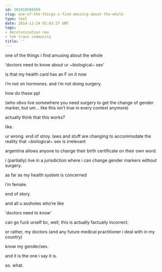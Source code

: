 ```yaml
---
id: 103418586569
slug: one-of-the-things-i-find-amusing-about-the-whole
type: text
date: 2014-11-24 01:03:27 GMT
tags:
- decolonization nao
- teh trans community
title: ''
---
```

<p>one of the things i find amusing about the whole</p>

<p>'doctors need to know about ur ~biological~ sex'</p>

<p>is that my health card has an F on it now</p>

<p>i&#8217;m not on hormones. and i&#8217;m not doing surgery.</p>

<p>how do these ppl</p>

<p>(who obvs live somewhere you need surgery to get the change of gender marker, but um&#8230; like this isn&#8217;t true in every context anymore)</p>

<p>actually think that this works?</p>

<p>like.</p>

<p>ur wrong. end of stroy. laws and stuff are changing to accommodate the reality that ~biological~ sex is irrelevant</p>

<p>argentina allows anyone to change their birth certificate on their own word.</p>

<p>i (partially) live in a jurisdiction where i can change gender markers without surgery.</p>

<p>as far as my health system is concerned</p>

<p>i&#8217;m female.</p>

<p>end of story.</p>

<p>and all u assholes who&#8217;re like</p>

<p>'doctors need to know'</p>

<p>can go fuck urself bc, well, this is actually factually incorrect.</p>

<p>or rather, my doctors (and any future medical practitioner i deal with in my country)</p>

<p>know my gender/sex.</p>

<p>and it is the one i say it is.</p>

<p>so. what.</p>